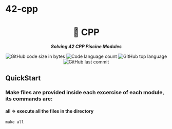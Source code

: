 # 42-cpp
<h1 align="center">
	📖 CPP
</h1>

<p align="center">
	<b><i>Solving 42 CPP Piscine Modules</i></b><br>
</p>

<p align="center">
	<img alt="GitHub code size in bytes" src="https://img.shields.io/github/languages/code-size/isaad18/42-cpp?color=lightblue" />
	<img alt="Code language count" src="https://img.shields.io/github/languages/count/isaad18/42-cpp?color=yellow" />
	<img alt="GitHub top language" src="https://img.shields.io/github/languages/top/isaad18/42-cpp?color=blue" />
	<img alt="GitHub last commit" src="https://img.shields.io/github/last-commit/isaad18/42-cpp?color=green" />
</p>

## QuickStart

### Make files are provided inside each excercise of each module, its commands are:

#### all => execute all the files in the directory
```
make all
```
